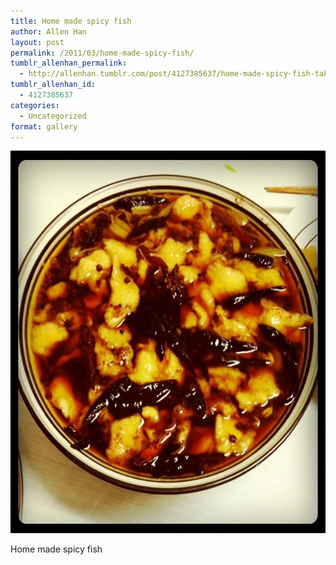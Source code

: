```yaml
---
title: Home made spicy fish
author: Allen Han
layout: post
permalink: /2011/03/home-made-spicy-fish/
tumblr_allenhan_permalink:
  - http://allenhan.tumblr.com/post/4127385637/home-made-spicy-fish-taken-with-instagram
tumblr_allenhan_id:
  - 4127385637
categories:
  - Uncategorized
format: gallery
---
```

[<img class="alignnone size-full wp-image-515" alt="tumblr_lipbhhp2rQ1qzkacto1_" src="/images/uploads/2013/03/tumblr_lipbhhp2rQ1qzkacto1_.jpg" width="612" height="612" />][1]

Home made spicy fish

 [1]: /images/uploads/2013/03/tumblr_lipbhhp2rQ1qzkacto1_.jpg
